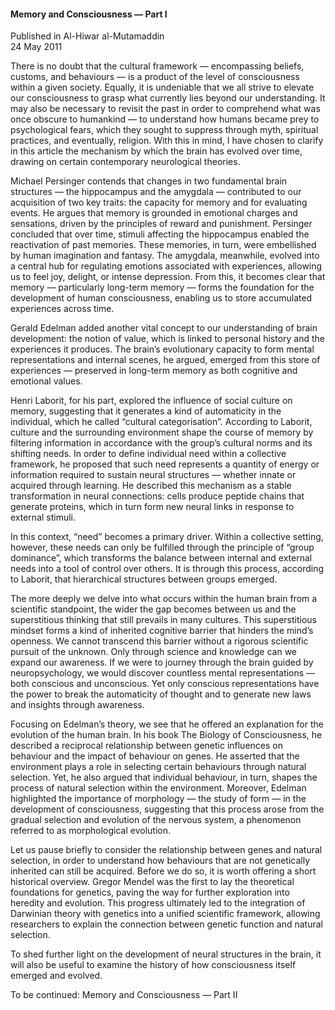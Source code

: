 <h4>Memory and Consciousness — Part I</h4>

Published in Al-Hiwar al-Mutamaddin
<br>
24 May 2011

There is no doubt that the cultural framework — encompassing beliefs, customs, and behaviours — is a product of the level of consciousness within a given society. Equally, it is undeniable that we all strive to elevate our consciousness to grasp what currently lies beyond our understanding. It may also be necessary to revisit the past in order to comprehend what was once obscure to humankind — to understand how humans became prey to psychological fears, which they sought to suppress through myth, spiritual practices, and eventually, religion. With this in mind, I have chosen to clarify in this article the mechanism by which the brain has evolved over time, drawing on certain contemporary neurological theories.

Michael Persinger contends that changes in two fundamental brain structures — the hippocampus and the amygdala — contributed to our acquisition of two key traits: the capacity for memory and for evaluating events. He argues that memory is grounded in emotional charges and sensations, driven by the principles of reward and punishment. Persinger concluded that over time, stimuli affecting the hippocampus enabled the reactivation of past memories. These memories, in turn, were embellished by human imagination and fantasy. The amygdala, meanwhile, evolved into a central hub for regulating emotions associated with experiences, allowing us to feel joy, delight, or intense depression. From this, it becomes clear that memory — particularly long-term memory — forms the foundation for the development of human consciousness, enabling us to store accumulated experiences across time.

Gerald Edelman added another vital concept to our understanding of brain development: the notion of value, which is linked to personal history and the experiences it produces. The brain’s evolutionary capacity to form mental representations and internal scenes, he argued, emerged from this store of experiences — preserved in long-term memory as both cognitive and emotional values.

Henri Laborit, for his part, explored the influence of social culture on memory, suggesting that it generates a kind of automaticity in the individual, which he called “cultural categorisation”. According to Laborit, culture and the surrounding environment shape the course of memory by filtering information in accordance with the group’s cultural norms and its shifting needs. In order to define individual need within a collective framework, he proposed that such need represents a quantity of energy or information required to sustain neural structures — whether innate or acquired through learning. He described this mechanism as a stable transformation in neural connections: cells produce peptide chains that generate proteins, which in turn form new neural links in response to external stimuli.

In this context, “need” becomes a primary driver. Within a collective setting, however, these needs can only be fulfilled through the principle of “group dominance”, which transforms the balance between internal and external needs into a tool of control over others. It is through this process, according to Laborit, that hierarchical structures between groups emerged.

The more deeply we delve into what occurs within the human brain from a scientific standpoint, the wider the gap becomes between us and the superstitious thinking that still prevails in many cultures. This superstitious mindset forms a kind of inherited cognitive barrier that hinders the mind’s openness. We cannot transcend this barrier without a rigorous scientific pursuit of the unknown. Only through science and knowledge can we expand our awareness. If we were to journey through the brain guided by neuropsychology, we would discover countless mental representations — both conscious and unconscious. Yet only conscious representations have the power to break the automaticity of thought and to generate new laws and insights through awareness.

Focusing on Edelman’s theory, we see that he offered an explanation for the evolution of the human brain. In his book The Biology of Consciousness, he described a reciprocal relationship between genetic influences on behaviour and the impact of behaviour on genes. He asserted that the environment plays a role in selecting certain behaviours through natural selection. Yet, he also argued that individual behaviour, in turn, shapes the process of natural selection within the environment. Moreover, Edelman highlighted the importance of morphology — the study of form — in the development of consciousness, suggesting that this process arose from the gradual selection and evolution of the nervous system, a phenomenon referred to as morphological evolution.

Let us pause briefly to consider the relationship between genes and natural selection, in order to understand how behaviours that are not genetically inherited can still be acquired. Before we do so, it is worth offering a short historical overview. Gregor Mendel was the first to lay the theoretical foundations for genetics, paving the way for further exploration into heredity and evolution. This progress ultimately led to the integration of Darwinian theory with genetics into a unified scientific framework, allowing researchers to explain the connection between genetic function and natural selection.

To shed further light on the development of neural structures in the brain, it will also be useful to examine the history of how consciousness itself emerged and evolved.

To be continued: Memory and Consciousness — Part II